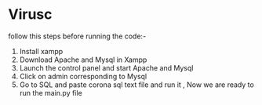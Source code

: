 # Virusc
follow this steps before running the code:-
  1) Install xampp 
  2) Download Apache and Mysql in Xampp
  3) Launch the control panel and start Apache and Mysql 
  4) Click on admin corresponding to Mysql 
  5) Go to SQL and paste corona sql text file and run it ,
Now we are ready to run the main.py file
